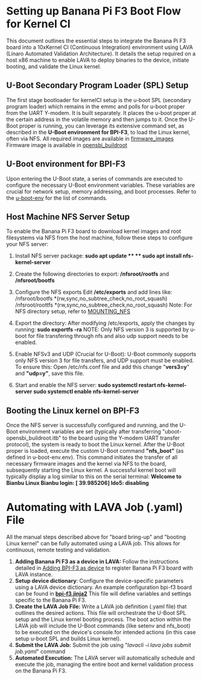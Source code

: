 # **Setting up Banana Pi F3 Boot Flow for Kernel CI**
This document outlines the essential steps to integrate the Banana Pi F3 board into a 10xKernel CI (Continuous Integration) environment using LAVA (Linaro Automated Validation Architecture). 
It details the setup required on a host x86 machine to enable LAVA to deploy binaries to the device, initiate booting, and validate the Linux kernel.

## U-Boot Secondary Program Loader (SPL) Setup
The first stage bootloader for kernelCI setup is the u-boot SPL (secondary program loader) which remains in the emmc and polls for u-boot proper from the UART Y-modem. 
It is built separately. It places the u-boot proper at the certain address in the volatile memory and then jumps to it.
Once the U-Boot proper is running, you can leverage its extensive command set, as described in the **U-Boot environment for BPI-F3**, to load the Linux kernel, often via NFS.
All required images are available in [firmware_images](https://github.com/alitariq4589/k1-kernelci-setup/tree/main/images)
Firmware image is available in [opensbi_buildroot](https://github.com/alitariq4589/k1-kernelci-setup/blob/main/firmware/uboot-opensbi_buildroot.itb)

## U-Boot environment for BPI-F3
Upon entering the U-Boot state, a series of commands are executed to configure the necessary U-Boot environment variables. 
These variables are crucial for network setup, memory addressing, and boot processes.
Refer to the [u-boot-env](https://github.com/alitariq4589/k1-kernelci-setup/blob/main/u-boot-env.env) for the list of commands.

## Host Machine NFS Server Setup
To enable the Banana Pi F3 board to download kernel images and root filesystems via NFS from the host machine, follow these steps to configure your NFS server:
1. Install NFS server package:
   **sudo apt update **
   ** sudo apt install nfs-kernel-server**
2. Create the following directories to export:
   **/nfsroot/rootfs** and **/nfsroot/bootfs**
3. Configure the NFS exports
   Edit **/etc/exports** and add lines like:
   /nfsroot/bootfs    *(rw,sync,no_subtree_check,no_root_squash)
   /nfsroot/roottfs   *(rw,sync,no_subtree_check,no_root_squash)
   Note: For NFS directory setup, refer to [MOUNTING_NFS](https://github.com/alitariq4589/k1-kernelci-setup/blob/main/docs/MOUNTING_NFS.md)
4. Export the directory:
   After modifying /etc/exports, apply the changes by running: **sudo exportfs -ra**
   NOTE: Only NFS version 3 is supported by u-boot for file transfering through nfs and also udp support needs to be enabled.

5. Enable NFSv3 and UDP (Crucial for U-Boot):
   U-Boot commonly supports only NFS version 3 for file transfers, and UDP support must be enabled. To ensure this:
   Open /etc/nfs.conf file and add this change "**vers3=y**" and **"udp=y"**, save this file.

7. Start and enable the NFS server:
   **sudo systemctl restart nfs-kernel-server**
   **sudo systemctl enable nfs-kernel-server**  


## Booting the Linux kernel on BPI-F3
Once the NFS server is successfully configured and running, and the U-Boot environment variables are set (typically after transferring "uboot-opensbi_buildroot.itb" to the board using the Y-modem UART transfer protocol), 
the system is ready to boot the Linux kernel.
After the U-Boot proper is loaded, execute the custom U-Boot command **"nfs_boot"** (as defined in u-boot-env.env).
This command initiates the transfer of all necessary firmware images and the kernel via NFS to the board, subsequently starting the Linux kernel. 
A successful kernel boot will typically display a log similar to this on the serial terminal:
**Welcome to Bianbu Linux
Bianbu login: [   39.985206] ldo5: disabling**

# **Automating with LAVA Job (.yaml) File**
All the manual steps described above for "board bring-up" and "booting Linux kernel" can be fully automated using a LAVA job. This allows for continuous, remote testing and validation.
1. **Adding Banana Pi F3 as a device in LAVA:**
   Follow the instructions detailed in [Adding BPI-F3 as device](https://github.com/alitariq4589/lava-webserver-riscv/blob/main/docs/ADDING_BPI-F3.md) to register Banana Pi F3 board with LAVA instance.
2. **Setup device dictionary**:
   Configure the device-specific parameters using a LAVA device dictionary. An example configuration bpi-f3 board can be found in [**bpi-f3.jinja2**](https://github.com/alitariq4589/lava-webserver-riscv/blob/main/device_templates/bpi-f3.jinja2)
   This file will define variables and settings specific to the Banana Pi F3.
3. **Create the LAVA Job File:**
   Write a LAVA job definition (.yaml file) that outlines the desired actions. This file will orchestrate the U-Boot SPL setup and the Linux kernel booting process. 
   The boot action within the LAVA job will include the U-Boot commands (like setenv and nfs_boot) to be executed on the device's console.for intended actions (in this case setup u-boot SPL and builds Linux kernel).
4. **Submit the LAVA Job:**
   Submit the job using "_lavacli -i lava jobs submit job.yaml_" command
5. **Automated Execution:**
   The LAVA server will automatically schedule and execute the job, managing the entire boot and kernel validation process on the Banana Pi F3.

